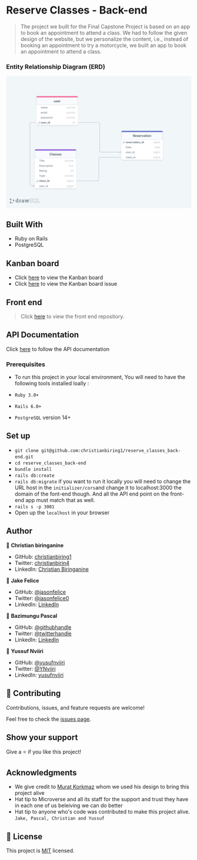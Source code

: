 # Reserve Classes - Back-end

> The project we built for the Final Capstone Project is based on an app to book an appointment to attend a class. We had to follow the given design of the website, but we personalize the content, i.e., instead of booking an appointment to try a motorcycle, we built an app to book an appointment to attend a class.

### Entity Relationship Diagram (ERD)
![](/images/database.png)

## Built With

- Ruby on Rails
- PostgreSQL

## Kanban board
- Click [here](https://github.com/christianbiring1/reserve_classes_back-end/projects/1) to view the Kanban board
- Click [here](https://github.com/christianbiring1/reserve_classes_back-end/issues/7) to view the Kanban board issue

## Front end
> Click [here](https://github.com/christianbiring1/reserve_classes_front-end) to view the front end repository.

## API Documentation

Click [here](https://calm-mesa-77347.herokuapp.com/) to follow the API documentation


### Prerequisites

- To run this project in your local environment, You will need to have the following tools installed loally :

- `Ruby 3.0+`
- `Rails 6.0+`
- `PostgreSQL` version 14+

## Set up

- `git clone git@github.com:christianbiring1/reserve_classes_back-end.git`
- `cd reserve_classes_back-end`
- `bundle install`
- `rails db:create`
- `rails db:migrate`
if you want to run it locally you will need to change the URL host in the `initializer/cors`and change it to localhost:3000 the domain of the font-end though. And all the API end point on the front-end app must match that as well.
- `rails s -p 3001`
- Open up the `localhost` in your browser

## Author

👤 **Christian biringanine**

- GitHub: [christianbiring1](https://github.com/christianbiring1)
- Twitter: [christianbirin4](https://twitter.com/christianbirin4)
- LinkedIn: [Christian Biringanine](https://linkedin.com/in/christian-biringanine/)

👤 **Jake Felice**

- GitHub: [@jasonfelice](https://github.com/jasonfelice)
- Twitter: [@jasonfelice0](https://twitter.com/jasonfelice0)
- LinkedIn: [LinkedIn](https://www.linkedin.com/in/jason-felice-11a5a622b/)

👤 **Bazimungu Pascal**

- GitHub: [@githubhandle](https://github.com/bizip)
- Twitter: [@twitterhandle](https://twitter.com/BizimunguPasca9)
- LinkedIn: [LinkedIn](www.linkedin.com/in/bizimungu)

👤 **Yussuf Nviiri**

- GitHub: [@yusufnviiri](https://github.com/yusufnviiri)
- Twitter: [@YNviiri](https://twitter.com/YNviiri)
- LinkedIn: [yusufnviiri]( https://www.linkedin.com/in/yusuf-nviiri-8b4146206/)

## 🤝 Contributing

Contributions, issues, and feature requests are welcome!

Feel free to check the [issues page](https://github.com/christianbiring1/reserve_classes_back-end/issues).

## Show your support

Give a ⭐️ if you like this project!

## Acknowledgments

- We give credit to [Murat Korkmaz](https://www.behance.net/muratk) whom we used his design to bring this project alive
- Hat tip to Microverse and all its staff for the support and trust they have in each one of us beleiving we can do better
- Hat tip to anyone who's code was contributed to make this project alive. `Jake, Pascal, Christian and Yussuf`

## 📝 License

This project is [MIT](./MIT.md) licensed.
